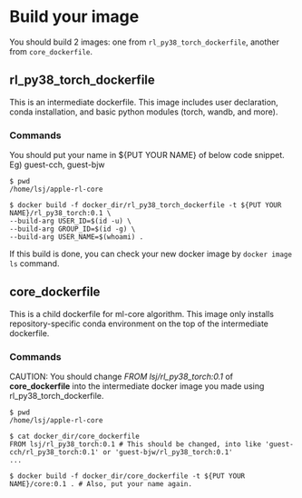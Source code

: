 # Build your image

You should build 2 images: one from `rl_py38_torch_dockerfile`, another from `core_dockerfile`.

## rl_py38_torch_dockerfile

This is an intermediate dockerfile. This image includes user declaration, conda installation, and basic python modules (torch, wandb, and more).

### Commands

You should put your name in ${PUT YOUR NAME} of below code snippet. Eg) guest-cch, guest-bjw

```
$ pwd
/home/lsj/apple-rl-core

$ docker build -f docker_dir/rl_py38_torch_dockerfile -t ${PUT YOUR NAME}/rl_py38_torch:0.1 \
--build-arg USER_ID=$(id -u) \
--build-arg GROUP_ID=$(id -g) \
--build-arg USER_NAME=$(whoami) .
```

If this build is done, you can check your new docker image by `docker image ls` command.

## core_dockerfile

This is a child dockerfile for ml-core algorithm. This image only installs repository-specific conda environment on the top of the intermediate dockerfile.

### Commands

CAUTION: You should change *FROM lsj/rl_py38_torch:0.1* of **core_dockerfile** into the intermediate docker image you made using rl_py38_torch_dockerfile.

```
$ pwd
/home/lsj/apple-rl-core

$ cat docker_dir/core_dockerfile
FROM lsj/rl_py38_torch:0.1 # This should be changed, into like 'guest-cch/rl_py38_torch:0.1' or 'guest-bjw/rl_py38_torch:0.1'
...

$ docker build -f docker_dir/core_dockerfile -t ${PUT YOUR NAME}/core:0.1 . # Also, put your name again.
```
